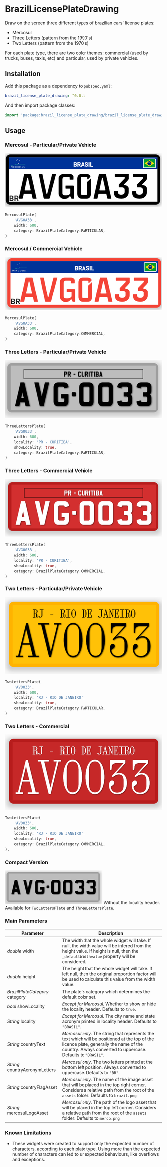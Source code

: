 # BrazilLicensePlateDrawing

Draw on the screen three different types of brazilian cars' license plates:

* Mercosul
* Three Letters (pattern from the 1990's)
* Two Letters (pattern from the 1970's)

For each plate type, there are two color themes: commercial (used by trucks, buses, taxis, etc) and particular, used by private vehicles.

## Installation

Add this package as a dependency to ``pubspec.yaml``:
```yaml
brazil_license_plate_drawing: ^0.0.1
```

And then import package classes:
```dart
import 'package:brazil_license_plate_drawing/brazil_license_plate_drawing.dart';
```

## Usage

### Mercosul - Particular/Private Vehicle
![Brazil Mercosul Particular License Plate](/resources/docs/images/mercosul-particular.png)
```dart
MercosulPlate(
    'AVG0A33',
    width: 600,
    category: BrazilPlateCategory.PARTICULAR,
)
```

### Mercosul / Commercial Vehicle
![Brazil Mercosul Commercial License Plate](/resources/docs/images/mercosul-commercial.png)
```dart
MercosulPlate(
    'AVG0A33',
    width: 600,
    category: BrazilPlateCategory.COMMERCIAL,
)
```

### Three Letters - Particular/Private Vehicle
![Brazil Three Letters Particular License Plate](/resources/docs/images/3l-particular.png)
```dart
ThreeLettersPlate(
    'AVG0033',
    width: 600,
    locality: 'PR - CURITIBA',
    showLocality: true,
    category: BrazilPlateCategory.PARTICULAR,
)
```

### Three Letters - Commercial Vehicle
![Brazil Three Letters Commercial License Plate](/resources/docs/images/3l-commercial.png)
```dart
ThreeLettersPlate(
    'AVG0033',
    width: 600,
    locality: 'PR - CURITIBA',
    showLocality: true,
    category: BrazilPlateCategory.COMMERCIAL,
)
```

### Two Letters - Particular/Private Vehicle
![Brazil Two Letters Particular License Plate](/resources/docs/images/2l-particular.png)
```dart
TwoLettersPlate(
    'AV0033',
    width: 600,
    locality: 'RJ - RIO DE JANEIRO',
    showLocality: true,
    category: BrazilPlateCategory.PARTICULAR,
)
```

### Two Letters - Commercial
![Brazil Two Letters Commercial License Plate](/resources/docs/images/2l-commercial.png)
```dart
TwoLettersPlate(
    'AV0033',
    width: 600,
    locality: 'RJ - RIO DE JANEIRO',
    showLocality: true,
    category: BrazilPlateCategory.COMMERCIAL,
),
```

### Compact Version
![Brazil Three Letters Particular License Plate](/resources/docs/images/3l-compact.png)
Without the locality header. Available for ```TwoLettersPlate``` and ```ThreeLettersPlate```.

### Main Parameters
Parameter | Description
---|---
*double* width| The width that the whole widget will take. If null, the width value will be infered from the height value. If height is null, then the ``_defaultWidthvalue`` property will be considered.
*double* height|The height that the whole widget will take. If left null, then the original proportion factor will be used to calculate this value from the width value.
*BrazilPlateCategory* category|The plate's category which determines the default color set.
*bool* showLocality| *Except for Mercosul*. Whether to show or hide the locality header. Defaults to ```true```.
*String* locality| *Except for Mercosul*. The city name and state acronym printed in locality header. Defaults to ```"BRASIL"```.
*String* countryText|*Mercosul only*.  The string that represents the text which will be positioned at the top of the licence plate, generally the name of the country.    Always converted to uppercase. Defaults to ```"BRASIL"```.
*String* countryAcronymLetters| *Mercosul only*. The two letters printed at the bottom left position. Always converted to uppercase. Defaults to ```"BR"```.
*String* countryFlagAsset| *Mercosul only*. The name of the image asset that will be placed in the top right corner. Considers a relative path from the root of the `assets` folder. Defaults to `brazil.png`
*String* mercosulLogoAsset| *Mercosul only*. The path of the logo asset that will be placed in the top left corner. Considers a relative path from the root of the `assets` folder. Defaults to `merco.png`

### Known Limitations
* These widgets were created to support only the expected number of characters, according to each plate type. Using more than the expected number of characters can led to unexpected behaviours, like overflows and exceptions.